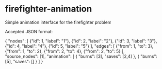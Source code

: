 # firefighter-animation
Simple animation interface for the firefighter problem

Accepted JSON format:

{
		"nodes": [
	    {"id": 1, "label": "1"},
	    {"id": 2, "label": "2"},
	    {"id": 3, "label": "3"},
	    {"id": 4, "label": "4"},
	    {"id": 5, "label": "5"}
		],
		"edges": [
	    {"from": 1, "to": 3},
	    {"from": 1, "to": 2},
	    {"from": 2, "to": 4},
	    {"from": 2, "to": 5}
		],
		"source_nodes": [1],
		"animation": [
			{
				"burns": [3],
				"saves": [2,4]
			},
			{
				"burns": [5],
				"saves": []
			}
		]
}

